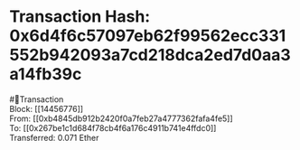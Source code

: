 
Transaction Hash: 0x6d4f6c57097eb62f99562ecc331552b942093a7cd218dca2ed7d0aa3a14fb39c
====================================================================================
  
#💸Transaction  
Block: [[14456776]]  
From: [[0xb4845db912b2420f0a7feb27a4777362fafa4fe5]]  
To: [[0x267be1c1d684f78cb4f6a176c4911b741e4ffdc0]]  
Transferred: 0.071 Ether